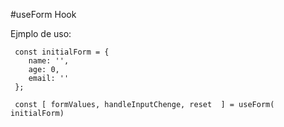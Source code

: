 
#useForm  Hook

Ejmplo de uso:

```
 const initialForm = {
    name: '',
    age: 0,
    email: ''
 };

 const [ formValues, handleInputChenge, reset  ] = useForm( initialForm)

```
